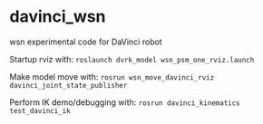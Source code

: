 # davinci_wsn
wsn experimental code for DaVinci robot

Startup rviz with: 
`roslaunch dvrk_model wsn_psm_one_rviz.launch`

Make model move with:
`rosrun wsn_move_davinci_rviz davinci_joint_state_publisher`

Perform IK demo/debugging with: 
`rosrun davinci_kinematics test_davinci_ik`


